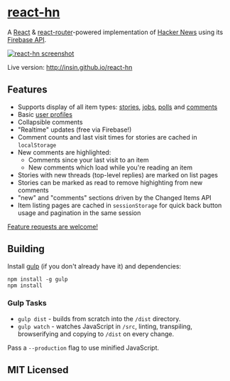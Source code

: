 # [react-hn](http://insin.github.io/react-hn)

A [React](http://facebook.github.io/react) &
[react-router](https://github.com/rackt/react-router)-powered implementation of
[Hacker News](https://news.ycombinator.com) using its
[Firebase API](https://github.com/HackerNews/API).

[![react-hn screenshot](https://github.com/insin/react-hn/raw/master/screenshot.png "New comment highlighting in react-hn")](http://insin.github.io/react-hn)

Live version: http://insin.github.io/react-hn

## Features

* Supports display of all item types:
  [stories](http://insin.github.io/react-hn/#/story/8863),
  [jobs](http://insin.github.io/react-hn/#/job/8426937),
  [polls](http://insin.github.io/react-hn/#/poll/126809) and
  [comments](http://insin.github.io/react-hn/#/comment/8054455)
* Basic [user profiles](http://insin.github.io/react-hn/#/user/patio11)
* Collapsible comments
* "Realtime" updates (free via Firebase!)
* Comment counts and last visit times for stories are cached in `localStorage`
* New comments are highlighted:
  * Comments since your last visit to an item
  * New comments which load while you're reading an item
* Stories with new threads (top-level replies) are marked on list pages
* Stories can be marked as read to remove highighting from new comments
* "new" and "comments" sections driven by the Changed Items API
* Item listing pages are cached in `sessionStorage` for quick back button usage
  and pagination in the same session

[Feature requests are welcome!](https://github.com/insin/react-hn/issues/new)

## Building

Install [gulp](https://github.com/gulpjs/gulp/) (if you don't already have it)
and dependencies:

```
npm install -g gulp
npm install
```

### Gulp Tasks

* `gulp dist` - builds from scratch into the `/dist` directory.
* `gulp watch` - watches JavaScript in `/src`, linting, transpiling, browserifying
  and copying to `/dist` on every change.

Pass a `--production` flag to use minified JavaScript.

## MIT Licensed
